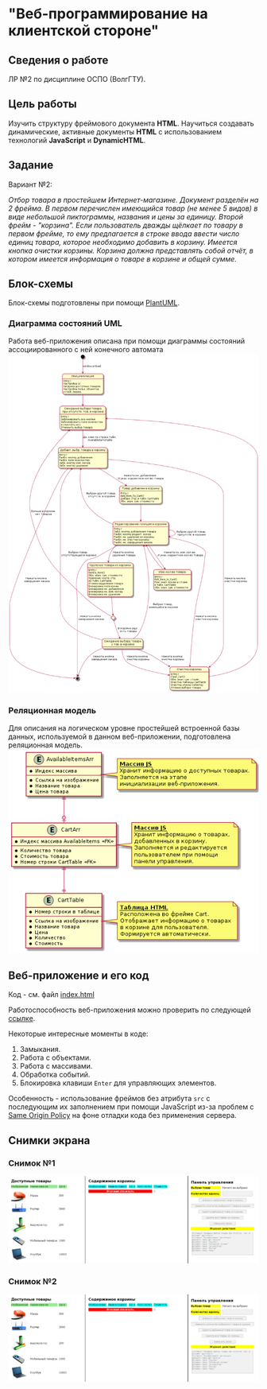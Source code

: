 # "Веб-программирование на клиентской стороне"

## Сведения о работе
ЛР №2 по дисциплине ОСПО (ВолгГТУ).
## Цель работы
Изучить структуру фреймового документа **HTML**. Научиться создавать динамические, активные документы **HTML** с
использованием технологий **JavaScript** и **DynamicHTML**.
## Задание
Вариант №2:

*Отбор товара в простейшем Интернет-магазине. Документ разделён на 2 фрейма. В первом перечислен имеющийся товар (не менее 5 видов) в виде небольшой пиктограммы, названия и цены за единицу. Второй фрейм - "корзина". Если пользователь дважды щёлкает по товару в первом фрейме, то ему предлагается в строке ввода ввести число единиц товара, которое необходимо добавить в корзину. Имеется кнопка очистки корзины. Корзина должна представлять собой отчёт, в котором имеется информация о товаре в корзине и общей сумме.*

## Блок-схемы
Блок-схемы подготовлены при помощи [PlantUML](https://plantuml.com/en/).
### Диаграмма состояний UML
Работа веб-приложения описана при помощи диаграммы состояний ассоциированного с ней конечного автомата
![Диаграмма состояний UML](diagstate.png)
### Реляционная модель
Для описания на логическом уровне простейшей встроенной базы данных, используемой в данном веб-приложении, подготовлена реляционная модель.
![Реляционная модель](relational_scheme.png)

## Веб-приложение и его код
Код - см. файл [index.html](index.html)

Работоспособность веб-приложения можно проверить по следующей [ссылке](https://codedesign2763.github.io/).


Некоторые интересные моменты в коде:

1.	Замыкания.
2.	Работа с объектами.
3.	Работа с массивами.
4.	Обработка событий.
5.	Блокировка клавиши `Enter` для управляющих элементов.

Особенность - использование фреймов без атрибута `src` с последующим их заполнением при помощи JavaScript из-за проблем с [Same Origin Policy](https://developer.mozilla.org/ru/docs/Web/Security/Same-origin_policy) на фоне отладки кода без применения сервера. 

## Cнимки экрана
### Снимок №1
![Screenshot1](Screenshot.png)
### Снимок №2
![Screenshot1](Screenshot.png)



